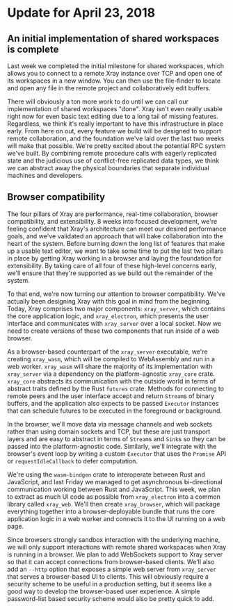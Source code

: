 # Update for April 23, 2018

## An initial implementation of shared workspaces is complete

Last week we completed the initial milestone for shared workspaces, which allows you to connect to a remote Xray instance over TCP and open one of its workspaces in a new window. You can then use the file-finder to locate and open any file in the remote project and collaboratively edit buffers.

There will obviously a ton more work to do until we can call our implementation of shared workspaces "done". Xray isn't even really usable right now for even basic text editing due to a long tail of missing features. Regardless, we think it's really important to have this infrastructure in place early. From here on out, every feature we build will be designed to support remote collaboration, and the foundation we've laid over the last two weeks will make that possible. We're pretty excited about the potential RPC system we've built. By combining remote procedure calls with eagerly replicated state and the judicious use of conflict-free replicated data types, we think we can abstract away the physical boundaries that separate individual machines and developers.

## Browser compatibility

The four pillars of Xray are performance, real-time collaboration, browser compatibility, and extensibility. 8 weeks into focused development, we're feeling confident that Xray's architecture can meet our desired performance goals, and we've validated an approach that will bake collaboration into the heart of the system. Before burning down the long list of features that make up a usable text editor, we want to take some time to put the last two pillars in place by getting Xray working in a browser and laying the foundation for extensibility. By taking care of all four of these high-level concerns early, we'll ensure that they're supported as we build out the remainder of the system.

To that end, we're now turning our attention to browser compatibility. We've actually been designing Xray with this goal in mind from the beginning. Today, Xray comprises two major components: `xray_server`, which contains the core application logic, and `xray_electron`, which presents the user interface and communicates with `xray_server` over a local socket. Now we need to create versions of these two components that run inside of a web browser.

As a browser-based counterpart of the `xray_server` executable, we're creating `xray_wasm`, which will be compiled to WebAssembly and run in a web worker. `xray_wasm` will share the majority of its implementation with `xray_server` via a dependency on the platform-agnostic `xray_core` crate. `xray_core` abstracts its communication with the outside world in terms of abstract traits defined by the Rust `futures` crate. Methods for connecting to remote peers and the user interface accept and return `Stream`s of binary buffers, and the application also expects to be passed `Executor` instances that can schedule futures to be executed in the foreground or background.

In the browser, we'll move data via message channels and web sockets rather than using domain sockets and TCP, but these are just transport layers and are easy to abstract in terms of `Stream`s and `Sink`s so they can be passed into the platform-agnostic code. Similarly, we'll integrate with the browser's event loop by writing a custom `Executor` that uses the `Promise` API or `requestIdleCallback` to defer computation.

We're using the `wasm-bindgen` crate to interoperate between Rust and JavaScript, and last Friday we managed to get asynchronous bi-directional communication working between Rust and JavaScript. This week, we plan to extract as much UI code as possible from `xray_electron` into a common library called `xray_web`. We'll then create `xray_browser`, which will package everything together into a browser-deployable bundle that runs the core application logic in a web worker and connects it to the UI running on a web page.

Since browsers strongly sandbox interaction with the underlying machine, we will only support interactions with remote shared workspaces when Xray is running in a browser. We plan to add WebSockets support to Xray server so that it can accept connections from browser-based clients. We'll also add an `--http` option that exposes a simple web server from `xray_server` that serves a browser-based UI to clients. This will obviously require a security scheme to be useful in a production setting, but it seems like a good way to develop the browser-based user experience. A simple password-list based security scheme would also be pretty quick to add.
